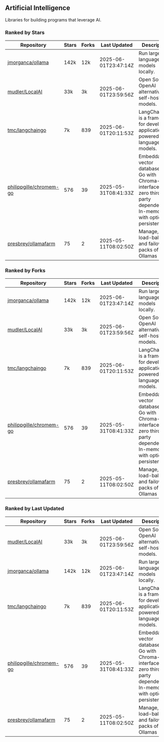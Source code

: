 ## Artificial Intelligence

Libraries for building programs that leverage AI.

### Ranked by Stars

| Repository | Stars | Forks | Last Updated | Description | 
|------------|-------|-------|--------------|-------------|
| [jmorganca/ollama](https://github.com/jmorganca/ollama) | 142k | 12k | 2025-06-01T23:47:14Z |  Run large language models locally. |
| [mudler/LocalAI](https://github.com/mudler/LocalAI) | 33k | 3k | 2025-06-01T23:59:56Z |  Open Source OpenAI alternative, self-host AI models. |
| [tmc/langchaingo](https://github.com/tmc/langchaingo) | 7k | 839 | 2025-06-01T20:11:53Z |  LangChainGo is a framework for developing applications powered by language models. |
| [philippgille/chromem-go](https://github.com/philippgille/chromem-go) | 576 | 39 | 2025-05-31T08:41:33Z |  Embeddable vector database for Go with Chroma-like interface and zero third-party dependencies. In-memory with optional persistence. |
| [presbrey/ollamafarm](https://github.com/presbrey/ollamafarm) | 75 | 2 | 2025-05-11T08:02:50Z |  Manage, load-balance, and failover packs of Ollamas |

### Ranked by Forks

| Repository | Stars | Forks | Last Updated | Description | 
|------------|-------|-------|--------------|-------------|
| [jmorganca/ollama](https://github.com/jmorganca/ollama) | 142k | 12k | 2025-06-01T23:47:14Z |  Run large language models locally. |
| [mudler/LocalAI](https://github.com/mudler/LocalAI) | 33k | 3k | 2025-06-01T23:59:56Z |  Open Source OpenAI alternative, self-host AI models. |
| [tmc/langchaingo](https://github.com/tmc/langchaingo) | 7k | 839 | 2025-06-01T20:11:53Z |  LangChainGo is a framework for developing applications powered by language models. |
| [philippgille/chromem-go](https://github.com/philippgille/chromem-go) | 576 | 39 | 2025-05-31T08:41:33Z |  Embeddable vector database for Go with Chroma-like interface and zero third-party dependencies. In-memory with optional persistence. |
| [presbrey/ollamafarm](https://github.com/presbrey/ollamafarm) | 75 | 2 | 2025-05-11T08:02:50Z |  Manage, load-balance, and failover packs of Ollamas |

### Ranked by Last Updated

| Repository | Stars | Forks | Last Updated | Description | 
|------------|-------|-------|--------------|-------------|
| [mudler/LocalAI](https://github.com/mudler/LocalAI) | 33k | 3k | 2025-06-01T23:59:56Z |  Open Source OpenAI alternative, self-host AI models. |
| [jmorganca/ollama](https://github.com/jmorganca/ollama) | 142k | 12k | 2025-06-01T23:47:14Z |  Run large language models locally. |
| [tmc/langchaingo](https://github.com/tmc/langchaingo) | 7k | 839 | 2025-06-01T20:11:53Z |  LangChainGo is a framework for developing applications powered by language models. |
| [philippgille/chromem-go](https://github.com/philippgille/chromem-go) | 576 | 39 | 2025-05-31T08:41:33Z |  Embeddable vector database for Go with Chroma-like interface and zero third-party dependencies. In-memory with optional persistence. |
| [presbrey/ollamafarm](https://github.com/presbrey/ollamafarm) | 75 | 2 | 2025-05-11T08:02:50Z |  Manage, load-balance, and failover packs of Ollamas |

